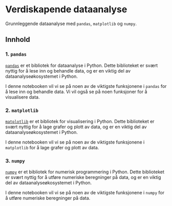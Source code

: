 # Verdiskapende dataanalyse

Grunnleggende dataanalyse med `pandas`, `matplotlib` og `numpy`. 


## Innhold

### 1. `pandas`

[`pandas`](https://pandas.pydata.org/) er et bibliotek for dataanalyse i Python. 
Dette biblioteket er svært nyttig for å lese inn og behandle data, og er en viktig del av dataanalyseøkosystemet i Python.

I denne notebooken vil vi se på noen av de viktigste funksjonene i `pandas` for å lese inn og behandle data. 
Vi vil også se på noen funksjoner for å visualisere data.

### 2. `matplotlib`

[`matplotlib`](https://matplotlib.org/) er et bibliotek for visualisering i Python. 
Dette biblioteket er svært nyttig for å lage grafer og plott av data, og er en viktig del av dataanalyseøkosystemet i Python.

I denne notebooken vil vi se på noen av de viktigste funksjonene i `matplotlib` for å lage grafer og plott av data. 

### 3. `numpy`

[`numpy`](https://numpy.org/) er et bibliotek for numerisk programmering i Python. 
Dette biblioteket er svært nyttig for å utføre numeriske beregninger på data, og er en viktig del av dataanalyseøkosystemet i Python.

I denne notebooken vil vi se på noen av de viktigste funksjonene i `numpy` for å utføre numeriske beregninger på data. 
